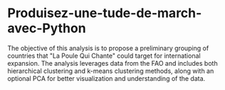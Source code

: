 # Produisez-une-tude-de-march-avec-Python
The objective of this analysis is to propose a preliminary grouping of countries that "La Poule Qui Chante" could target for international expansion. The analysis leverages data from the FAO and includes both hierarchical clustering and k-means clustering methods, along with an optional PCA for better visualization and understanding of the data.
